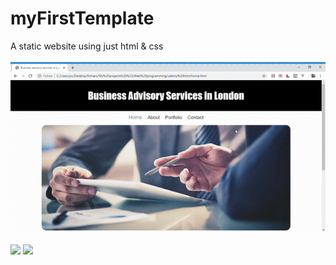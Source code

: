 # myFirstTemplate
A static website using just html &amp; css<br><br>
![](demo.gif)
<br><br>
![](https://img.shields.io/badge/Oussama%20Bouchikhi-copyright%202018-blue)
![](https://img.shields.io/badge/license-MIT-green)
